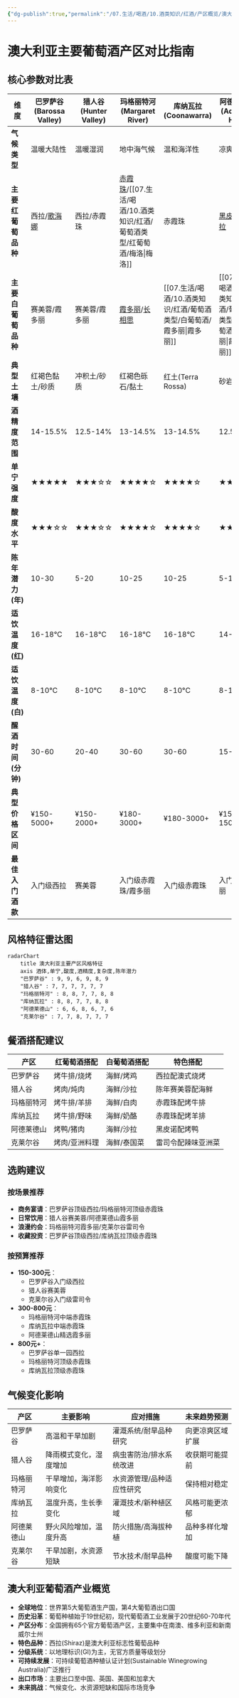 ```yaml
---
{"dg-publish":true,"permalink":"/07.生活/喝酒/10.酒类知识/红酒/产区概览/澳大利亚主要产区对比矩阵/","title":"澳大利亚主要产区对比矩阵"}
---
```



# 澳大利亚主要葡萄酒产区对比指南

## 核心参数对比表

| 维度           | 巴罗萨谷(Barossa Valley) | 猎人谷(Hunter Valley) | 玛格丽特河(Margaret River)       | 库纳瓦拉(Coonawarra) | 阿德莱德山(Adelaide Hills)     | 克莱尔谷(Clare Valley) |
| ------------ | -------------------- | ------------------ | --------------------------- | ---------------- | ------------------------- | ------------------ |
| **气候类型**     | 温暖大陆性                | 温暖湿润               | 地中海气候                       | 温和海洋性            | 凉爽气候                      | 温和大陆性              |
| **主要红葡萄品种**  | 西拉/[歌海娜](歌海娜.md)     | 西拉/赤霞珠             | [赤霞珠](赤霞珠.md)/[[07.生活/喝酒/10.酒类知识/红酒/葡萄酒类型/红葡萄酒/梅洛\|梅洛]]        | 赤霞珠              | [黑皮诺](黑皮诺.md)/[西拉](西拉.md) | 西拉/赤霞珠             |
| **主要白葡萄品种**  | 赛美蓉/霞多丽              | 赛美蓉/霞多丽            | [霞多丽](霞多丽.md)/[长相思](长相思.md) | [[07.生活/喝酒/10.酒类知识/红酒/葡萄酒类型/白葡萄酒/霞多丽\|霞多丽]]          | [[07.生活/喝酒/10.酒类知识/红酒/葡萄酒类型/白葡萄酒/霞多丽\|霞多丽]]/[长相思](长相思.md)     | [雷司令](雷司令.md)      |
| **典型土壤**     | 红褐色黏土/砂质             | 冲积土/砂质             | 红褐色砾石/黏土                    | 红土(Terra Rossa)  | 砂岩/页岩                     | 红褐色黏土/石灰岩          |
| **酒精度范围**    | 14-15.5%             | 12.5-14%           | 13-14.5%                    | 13-14.5%         | 12.5-14%                  | 12.5-14%           |
| **单宁强度**     | ★★★★★                | ★★★☆☆              | ★★★★☆                       | ★★★★☆            | ★★★☆☆                     | ★★★★☆              |
| **酸度水平**     | ★★★☆☆                | ★★★☆☆              | ★★★★☆                       | ★★★★☆            | ★★★★☆                     | ★★★★★              |
| **陈年潜力(年)**  | 10-30                | 5-20               | 10-25                       | 10-25            | 5-15                      | 8-20               |
| **适饮温度(红)**  | 16-18°C              | 16-18°C            | 16-18°C                     | 16-18°C          | 14-16°C                   | 16-18°C            |
| **适饮温度(白)**  | 8-10°C               | 8-10°C             | 8-10°C                      | 8-10°C           | 8-10°C                    | 7-9°C              |
| **醒酒时间(分钟)** | 30-60                | 20-40              | 30-60                       | 30-60            | 15-30                     | 20-40              |
| **典型价格区间**   | ¥150-5000+           | ¥150-2000+         | ¥180-3000+                  | ¥180-3000+       | ¥150-1500+                | ¥150-1500+         |
| **最佳入门酒款**   | 入门级西拉                | 赛美蓉                | 入门级赤霞珠/霞多丽                  | 入门级赤霞珠           | 入门级霞多丽                    | 入门级雷司令             |

## 风格特征雷达图

```mermaid
radarChart
    title 澳大利亚主要产区风格特征
    axis 酒体,单宁,酸度,酒精度,复杂度,陈年潜力
    "巴罗萨谷" : 9, 9, 6, 9, 8, 9
    "猎人谷" : 7, 7, 7, 7, 7, 7
    "玛格丽特河" : 8, 8, 7, 7, 8, 8
    "库纳瓦拉" : 8, 8, 7, 7, 8, 8
    "阿德莱德山" : 6, 6, 8, 6, 7, 6
    "克莱尔谷" : 7, 7, 8, 7, 7, 7
```

## 餐酒搭配建议

| 产区           | 红葡萄酒搭配          | 白葡萄酒搭配            | 特色搭配                |
|----------------|-----------------------|-------------------------|-------------------------|
| 巴罗萨谷       | 烤牛排/烧烤           | 海鲜/烤鸡               | 西拉配澳式烧烤          |
| 猎人谷         | 烤肉/炖肉             | 海鲜/沙拉               | 陈年赛美蓉配海鲜        |
| 玛格丽特河     | 烤牛排/羊排           | 海鲜/白肉               | 赤霞珠配烤牛排          |
| 库纳瓦拉       | 烤牛排/野味           | 海鲜/奶酪               | 赤霞珠配烤羊排          |
| 阿德莱德山     | 烤鸭/猪肉             | 海鲜/沙拉               | 黑皮诺配烤鸭            |
| 克莱尔谷       | 烤肉/亚洲料理         | 海鲜/泰国菜             | 雷司令配辣味亚洲菜      |

## 选购建议

### 按场景推荐
- **商务宴请**：巴罗萨谷顶级西拉/玛格丽特河顶级赤霞珠
- **日常饮用**：猎人谷赛美蓉/阿德莱德山霞多丽
- **浪漫约会**：玛格丽特河霞多丽/克莱尔谷雷司令
- **收藏投资**：巴罗萨谷顶级西拉/库纳瓦拉顶级赤霞珠

### 按预算推荐
- **150-300元**：
  - 巴罗萨谷入门级西拉
  - 猎人谷赛美蓉
  - 克莱尔谷入门级雷司令
- **300-800元**：
  - 玛格丽特河中端赤霞珠
  - 库纳瓦拉中端赤霞珠
  - 阿德莱德山精选霞多丽
- **800元+**：
  - 巴罗萨谷单一园西拉
  - 玛格丽特河顶级赤霞珠
  - 库纳瓦拉顶级赤霞珠

## 气候变化影响

| 产区           | 主要影响                | 应对措施                      | 未来趋势预测          |
|----------------|-------------------------|-------------------------------|-----------------------|
| 巴罗萨谷       | 高温和干旱加剧          | 灌溉系统/耐旱品种研究         | 向更凉爽区域扩展      |
| 猎人谷         | 降雨模式变化，湿度增加  | 病虫害防治/排水系统改进       | 收获期可能提前        |
| 玛格丽特河     | 干旱增加，海洋影响变化  | 水资源管理/品种适应性研究     | 保持相对稳定          |
| 库纳瓦拉       | 温度升高，生长季变化    | 灌溉技术/新种植区域           | 风格可能更浓郁        |
| 阿德莱德山     | 野火风险增加，温度升高  | 防火措施/高海拔种植           | 品种多样化增加        |
| 克莱尔谷       | 干旱加剧，水资源短缺    | 节水技术/耐旱品种             | 酸度可能下降          |

## 澳大利亚葡萄酒产业概览

- **全球地位**：世界第5大葡萄酒生产国，第4大葡萄酒出口国
- **历史沿革**：葡萄种植始于19世纪初，现代葡萄酒工业发展于20世纪60-70年代
- **产区分布**：全国拥有65个官方葡萄酒产区，主要集中在南澳、维多利亚和新南威尔士州
- **特色品种**：西拉(Shiraz)是澳大利亚标志性葡萄品种
- **分级系统**：以地理标识(GI)为主，无官方质量等级划分
- **可持续发展**：可持续葡萄酒种植认证计划(Sustainable Winegrowing Australia)广泛推行
- **出口市场**：主要出口至中国、英国、美国和加拿大
- **未来挑战**：气候变化、水资源短缺和国际市场竞争